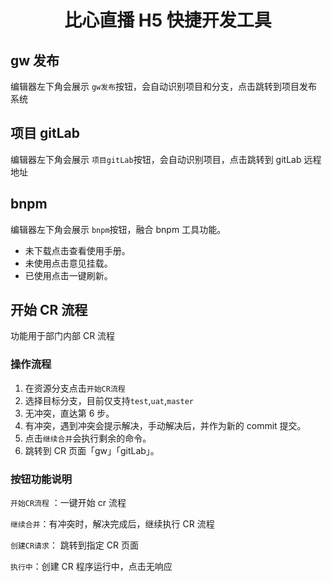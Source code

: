 <div align="center">

# 比心直播 H5 快捷开发工具

</div>

## gw 发布

编辑器左下角会展示 `gw发布`按钮，会自动识别项目和分支，点击跳转到项目发布系统

## 项目 gitLab

编辑器左下角会展示 `项目gitLab`按钮，会自动识别项目，点击跳转到 gitLab 远程地址

## bnpm

编辑器左下角会展示 `bnpm`按钮，融合 bnpm 工具功能。

- 未下载点击查看使用手册。
- 未使用点击意见挂载。
- 已使用点击一键刷新。

## 开始 CR 流程

功能用于部门内部 CR 流程

### 操作流程

1. 在资源分支点击`开始CR流程`
2. 选择目标分支，目前仅支持`test`,`uat`,`master`
3. 无冲突，直达第 6 步。
4. 有冲突，遇到冲突会提示解决，手动解决后，并作为新的 commit 提交。
5. 点击`继续合并`会执行剩余的命令。
6. 跳转到 CR 页面「gw」「gitLab」。

### 按钮功能说明

`开始CR流程` ：一键开始 cr 流程

`继续合并`：有冲突时，解决完成后，继续执行 CR 流程

`创建CR请求`： 跳转到指定 CR 页面

`执行中`：创建 CR 程序运行中，点击无响应
